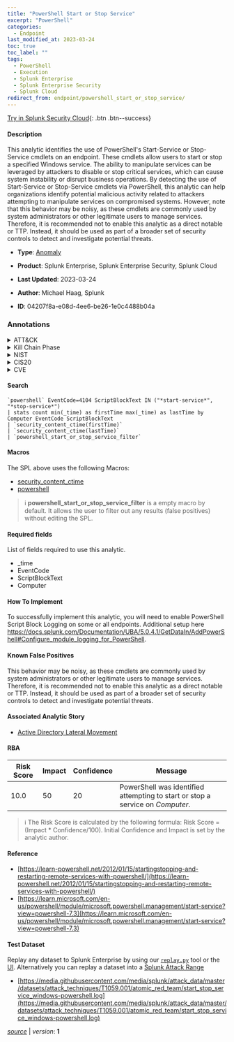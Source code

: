 ```yaml
---
title: "PowerShell Start or Stop Service"
excerpt: "PowerShell"
categories:
  - Endpoint
last_modified_at: 2023-03-24
toc: true
toc_label: ""
tags:
  - PowerShell
  - Execution
  - Splunk Enterprise
  - Splunk Enterprise Security
  - Splunk Cloud
redirect_from: endpoint/powershell_start_or_stop_service/
---
```




[Try in Splunk Security Cloud](https://www.splunk.com/en_us/cyber-security.html){: .btn .btn--success}

#### Description

This analytic identifies the use of PowerShell&#39;s Start-Service or Stop-Service cmdlets on an endpoint. These cmdlets allow users to start or stop a specified Windows service. The ability to manipulate services can be leveraged by attackers to disable or stop critical services, which can cause system instability or disrupt business operations. By detecting the use of Start-Service or Stop-Service cmdlets via PowerShell, this analytic can help organizations identify potential malicious activity related to attackers attempting to manipulate services on compromised systems. However, note that this behavior may be noisy, as these cmdlets are commonly used by system administrators or other legitimate users to manage services. Therefore, it is recommended not to enable this analytic as a direct notable or TTP. Instead, it should be used as part of a broader set of security controls to detect and investigate potential threats.

- **Type**: [Anomaly](https://github.com/splunk/security_content/wiki/Detection-Analytic-Types)
- **Product**: Splunk Enterprise, Splunk Enterprise Security, Splunk Cloud

- **Last Updated**: 2023-03-24
- **Author**: Michael Haag, Splunk
- **ID**: 04207f8a-e08d-4ee6-be26-1e0c4488b04a

### Annotations
<details>
  <summary>ATT&CK</summary>

<div markdown="1">

#### [ATT&CK](https://attack.mitre.org/)

| ID          | Technique   | Tactic         |
| ----------- | ----------- |--------------- |
| [T1059.001](https://attack.mitre.org/techniques/T1059/001/) | PowerShell | Execution |

</div>
</details>


<details>
  <summary>Kill Chain Phase</summary>

<div markdown="1">

* Actions on Objectives


</div>
</details>


<details>
  <summary>NIST</summary>

<div markdown="1">

* DE.CM



</div>
</details>

<details>
  <summary>CIS20</summary>

<div markdown="1">

* CIS 3
* CIS 5
* CIS 16



</div>
</details>

<details>
  <summary>CVE</summary>

<div markdown="1">


</div>
</details>


#### Search

```
`powershell` EventCode=4104 ScriptBlockText IN ("*start-service*", "*stop-service*") 
| stats count min(_time) as firstTime max(_time) as lastTime by Computer EventCode ScriptBlockText 
| `security_content_ctime(firstTime)` 
| `security_content_ctime(lastTime)` 
| `powershell_start_or_stop_service_filter`
```

#### Macros
The SPL above uses the following Macros:
* [security_content_ctime](https://github.com/splunk/security_content/blob/develop/macros/security_content_ctime.yml)
* [powershell](https://github.com/splunk/security_content/blob/develop/macros/powershell.yml)

> :information_source:
> **powershell_start_or_stop_service_filter** is a empty macro by default. It allows the user to filter out any results (false positives) without editing the SPL.



#### Required fields
List of fields required to use this analytic.
* _time
* EventCode
* ScriptBlockText
* Computer



#### How To Implement
To successfully implement this analytic, you will need to enable PowerShell Script Block Logging on some or all endpoints. Additional setup here https://docs.splunk.com/Documentation/UBA/5.0.4.1/GetDataIn/AddPowerShell#Configure_module_logging_for_PowerShell.
#### Known False Positives
This behavior may be noisy, as these cmdlets are commonly used by system administrators or other legitimate users to manage services. Therefore, it is recommended not to enable this analytic as a direct notable or TTP. Instead, it should be used as part of a broader set of security controls to detect and investigate potential threats.

#### Associated Analytic Story
* [Active Directory Lateral Movement](/stories/active_directory_lateral_movement)




#### RBA

| Risk Score  | Impact      | Confidence   | Message      |
| ----------- | ----------- |--------------|--------------|
| 10.0 | 50 | 20 | PowerShell was identified attempting to start or stop a service on $Computer$. |


> :information_source:
> The Risk Score is calculated by the following formula: Risk Score = (Impact * Confidence/100). Initial Confidence and Impact is set by the analytic author.


#### Reference

* [https://learn-powershell.net/2012/01/15/startingstopping-and-restarting-remote-services-with-powershell/](https://learn-powershell.net/2012/01/15/startingstopping-and-restarting-remote-services-with-powershell/)
* [https://learn.microsoft.com/en-us/powershell/module/microsoft.powershell.management/start-service?view=powershell-7.3](https://learn.microsoft.com/en-us/powershell/module/microsoft.powershell.management/start-service?view=powershell-7.3)



#### Test Dataset
Replay any dataset to Splunk Enterprise by using our [`replay.py`](https://github.com/splunk/attack_data#using-replaypy) tool or the [UI](https://github.com/splunk/attack_data#using-ui).
Alternatively you can replay a dataset into a [Splunk Attack Range](https://github.com/splunk/attack_range#replay-dumps-into-attack-range-splunk-server)

* [https://media.githubusercontent.com/media/splunk/attack_data/master/datasets/attack_techniques/T1059.001/atomic_red_team/start_stop_service_windows-powershell.log](https://media.githubusercontent.com/media/splunk/attack_data/master/datasets/attack_techniques/T1059.001/atomic_red_team/start_stop_service_windows-powershell.log)



[*source*](https://github.com/splunk/security_content/tree/develop/detections/endpoint/powershell_start_or_stop_service.yml) \| *version*: **1**